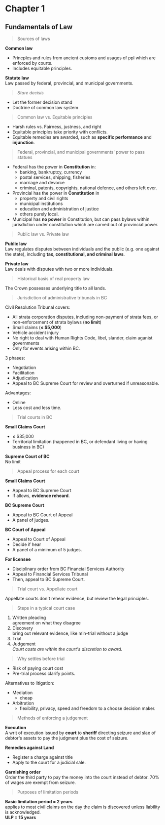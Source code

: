 # Chapter 1 
## Fundamentals of Law

> Sources of laws

**Common law**<br>
- Princples and rules from ancient customs and usages of ppl which are enforced by courts.
- Includes equitable principles.

**Statute law**<br>
Law passed by federal, provincial, and municipal governments.

> *Stare decisis*<br>

- Let the former decision stand
- Doctrine of common law system

> Common law vs. Equitable principles

- Harsh rules vs. Fairness, justness, and right
- Equitable principles take priority with conflicts.
- Equitable remedies are awarded, such as **specific performance** and **injunction**.

> Federal, provincial, and municipal governments' power to pass statues

- Federal has the power in **Constitution** in:
    - banking, bankruptcy, currency
    - postal services, shipping, fisheries
    - marriage and devorce
    - criminal, patents, copyrights, national defence, and others left over.
- Provincial has the power in **Constitution** in
    - property and civil rights
    - municipal institutions
    - education and administration of justice
    - others purely local.
- Municipal has **no power** in Constitution, but can pass bylaws within jurisdiction under constitution which are carved out of provincial power.

> Public law vs. Private law

**Public law**<br>
Law regulates disputes between individuals and the public (e.g. one against the state), including **tax, constitutional, and criminal laws**.

**Private law**<br>
Law deals with disputes with two or more individuals.

> Historical basis of real property law

The Crown possesses underlying title to all lands.

> Jurisdiction of administrative tribunals in BC

Civil Resolution Tribunal covers:
- All  strata corporation disputes, including non-payment of strata fees, or non-enforcement of strata bylaws (**no limit**)
- Small claims (**$\leq$ $5,000**)
- Vehicle accident injury
- No right to deal with Human Rights Code, libel, slander, claim aganist governments
- Only for events arising within BC.

3 phases:
- Negotiation
- Facilitation
- Adjudication
- Appeal to BC Supreme Court for review and overturned if unreasonable.

Advantages:
- Online
- Less cost and less time.

> Trial courts in BC

**Small Claims Court**
- $\leq$ $35,000
- Territorial limitation (happened in BC, or defendant living or having business in BC)

**Supreme Court of BC**<br>
No limit

> Appeal process for each court

**Small Claims Court**<br>
- Appeal to BC Supreme Court
- If allows, **evidence reheard**.

**BC Supreme Court**<br>
- Appeal to BC Court of Appeal
- A panel of judges.

**BC Court of Appeal**<br>
- Appeal to Court of Appeal
- Decide if hear
- A panel of a minimum of 5 judges.

**For licensee**<br>
- Disciplinary order from BC Financial Services Authority
- Appeal to Financial Services Tribunal
- Then, appeal to BC Supreme Court.

> Trial court vs. Appellate court

Appellate courts don't rehear evidence, but review the legal principles.

> Steps in a typical court case

1. Written pleading<br>agreement on what they disagree
1. Discovery<br>bring out relevant evidence, like min-trial without a judge
1. Trial
1. Judgement<br>*Court costs are within the court's discretion to award.*

> Why settles before trial

- Risk of paying court cost
- Pre-trial process clarify points.

Alternatives to litigation:<br>
- Mediation
    - cheap
- Arbitration
    - flexibility, privacy, speed and freedom to a choose decision maker.

> Methods of enforcing a judgement

**Execution**<br>A writ of execution issued by **court** to **sheriff** directing seizure and slae of debtor's assets to pay the judgment plus the cost of seizure.

**Remedies against  Land**
- Register a charge against title
- Apply to the court for a judicial sale.

**Garnishing order**<br> Order the third party to pay the money into the court instead of debtor. 70% of wages are exempt from seizure.

> Purposes of limitation periods

**Basic limitation period = 2 years**<br>applies to most civil claims on the day the claim is discovered unless liability is acknowledged.<br>**ULP = 15 years**
